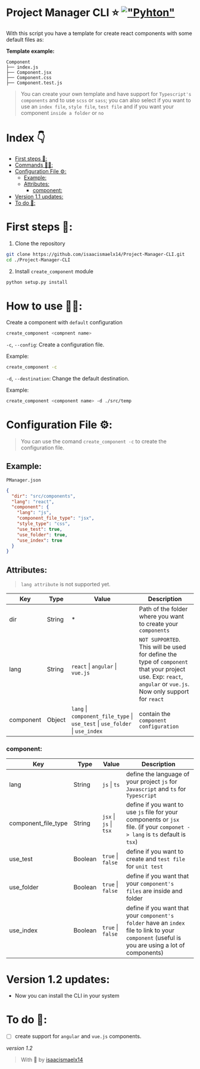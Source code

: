 # Project Manager CLI ⭐ [!["Pyhton"](https://img.shields.io/badge/python-3.9.1%20-gray.svg?longCache=true&logo=python&colorB=yellow)](https://www.python.org/downloads/release/python-391/)

With this script you have a template for create react components with some default files as:
 
**Template example:**

```
Component
├── index.js
├── Component.jsx
├── Component.css
├── Component.test.js
```
> You can create your own template and have support for `Typescript's components` and to use `scss` or `sass`; you can also select if you want to use an `index file`, `style file`, `test file` and if you want your component `inside a folder` or `no`

# Index 👇

- [First steps 🦶:](#first-steps-)
- [Commands 👩‍💻:](#commands-)
- [Configuration File ⚙:](#configuration-file-)
  * [Example:](#example)
  * [Attributes:](#attributes)
    + [component:](#component)
- [Version 1.1 updates:](#version-11-updates)
- [To do 📃:](#to-do-)

# First steps 🦶:

1. Clone the repository
```bash
git clone https://github.com/isaacismaelx14/Project-Manager-CLI.git
cd ./Project-Manager-CLI
```

2. Install `create_component` module

```bash
python setup.py install
```

# How to use 👩‍💻:

Create a component with `default` configuration

```bash
create_component <compnent name>
```

`-c`, `--config`: Create a configuration file.

Example:
```bash
create_component -c
```

`-d`, `--destination`: Change the default destination.

Example:
```bash
create_component <component name> -d ./src/temp
```

# Configuration File ⚙:
> You can use the comand `create_component -c` to create the configuration file.

## Example: 
`PManager.json`
```json
{
  "dir": "src/components",
  "lang": "react",
  "component": {
    "lang": "js",
    "component_file_type": "jsx",
    "style_type": "css",
    "use_test": true,
    "use_folder": true,
    "use_index": true
  }
}
```

## Attributes:
> `lang attribute` is not supported yet.

| Key| Type| Value| Description|
| ----- | ---- | ---- | ---- |
| dir | String |\*|Path of the folder where you want to create your `components`|
| lang | String |`react` \| `angular` \| `vue.js`|`NOT SUPPORTED`. This will be used for define the type of `component` that your project use. Exp: `react`, `angular` or `vue.js`. Now only support for `react`|
| component | Object | `lang` \| `component_file_type` \| `use_test` \| `use_folder` \| `use_index` |contain the `component configuration`|


### component:
| Key| Type| Value| Description|
| ----- | ---- | ---- | ---- |
| lang | String | `js` \| `ts` |define the language of your project `js` for `Javascript` and `ts` for `Typescript`|
|component_file_type | String | `jsx` \| `js` \| `tsx` |define if you want to use `js` file for your components or `jsx` file. (if your `componet -> lang` is `ts` default is `tsx`)|
| use_test | Boolean |`true` \| `false`|define if you want to create and `test file` for `unit test`|
| use_folder | Boolean |`true` \| `false`|define if you want that your `component's files` are inside and folder|
| use_index | Boolean |`true` \| `false`|define if you want that your `component's folder` have an `index` file to link to your `component` (useful is you are using a lot of components)|
# Version 1.2 updates:
- Now you can install the CLI in your system

# To do 📃:
- [ ] create support for `angular` and `vue.js` components.

_version 1.2_

> With 💖 by [isaacismaelx14](https://github.com/isaacismaelx14)
